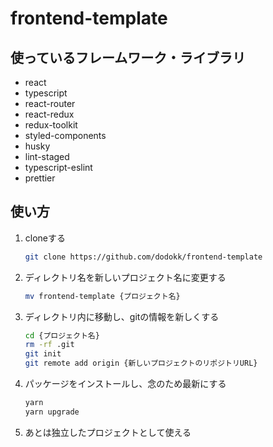 # frontend-template

## 使っているフレームワーク・ライブラリ

- react
- typescript
- react-router
- react-redux
- redux-toolkit
- styled-components
- husky
- lint-staged
- typescript-eslint
- prettier

## 使い方

1. cloneする
    ```bash
    git clone https://github.com/dodokk/frontend-template
    ```
    
1. ディレクトリ名を新しいプロジェクト名に変更する
    ```bash
    mv frontend-template {プロジェクト名}
    ```

1. ディレクトリ内に移動し、gitの情報を新しくする
    ```bash
    cd {プロジェクト名}
    rm -rf .git
    git init
    git remote add origin {新しいプロジェクトのリポジトリURL}
    ```

1. パッケージをインストールし、念のため最新にする
    ```bash
    yarn
    yarn upgrade
    ```

1. あとは独立したプロジェクトとして使える
